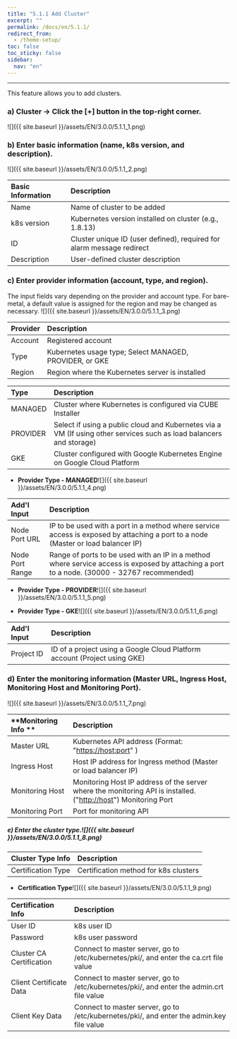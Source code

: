 ```yaml
---
title: "5.1.1 Add Cluster"
excerpt: ""
permalink: /docs/en/5.1.1/
redirect_from:
  - /theme-setup/
toc: false
toc_sticky: false
sidebar:
  nav: "en"
---
```



---

This feature allows you to add clusters.

### a\) Cluster → Click the [+] button in the top-right corner.
![]({{ site.baseurl }}/assets/EN/3.0.0/5.1.1_1.png)

### b\) Enter basic information \(name, k8s version, and description\).
![]({{ site.baseurl }}/assets/EN/3.0.0/5.1.1_2.png)

| **Basic Information** | Description |
| :--- | :--- |
| Name | Name of cluster to be added |
| k8s version | Kubernetes version installed on cluster \(e.g., 1.8.13\) |
| ID | Cluster unique ID (user defined), required for alarm message redirect |
| Description | User-defined cluster description |


### c\) Enter provider information \(account, type, and region\).

The input fields vary depending on the provider and account type. For bare-metal, a default value is assigned for the region and may be changed as necessary.
![]({{ site.baseurl }}/assets/EN/3.0.0/5.1.1_3.png)

| **Provider** | **Description** |
| :--- | :--- |
| Account | Registered account |
| Type | Kubernetes usage type; Select MANAGED, PROVIDER, or GKE |
| Region | Region where the Kubernetes server is installed |

| **Type** | **Description** |
| :--- | :--- |
| MANAGED | Cluster where Kubernetes is configured via CUBE Installer |
| PROVIDER | Select if using a public cloud and Kubernetes via a VM \(If using other services such as load balancers and storage\) |
| GKE | Cluster configured with Google Kubernetes Engine on Google Cloud Platform |

* **Provider Type - MANAGED**![]({{ site.baseurl }}/assets/EN/3.0.0/5.1.1_4.png)

| **Add'l Input** | **Description** |
| :--- | :--- |
| Node Port URL | IP to be used with a port in a method where service access is exposed by attaching a port to a node \(Master or load balancer IP\) |
| Node Port Range | Range of ports to be used with an IP in a method where service access is exposed by attaching a port to a node. \(30000 - 32767 recommended\) |

* **Provider Type - PROVIDER**![]({{ site.baseurl }}/assets/EN/3.0.0/5.1.1_5.png)

* **Provider Type - GKE**![]({{ site.baseurl }}/assets/EN/3.0.0/5.1.1_6.png)

| **Add'l Input** | **Description** |
| :--- | :--- |
| Project ID | ID of a project using a Google Cloud Platform account \(Project using GKE\) |

### d\) Enter the monitoring information \(Master URL, Ingress Host, Monitoring Host and Monitoring Port\).
![]({{ site.baseurl }}/assets/EN/3.0.0/5.1.1_7.png)

| **Monitoring Info ** | **Description** |
| :--- | :--- |
| Master URL | Kubernetes API address \(Format: "[https://host:port](https://host:port)" \) |
| Ingress Host | Host IP address for Ingress method \(Master or load balancer IP\) |
| Monitoring Host | Monitoring Host IP address of the server where the monitoring API is installed. \("[http://host](http://host)"\) Monitoring Port |
| Monitoring Port | Port for monitoring API |

##### e\) Enter the cluster type.![]({{ site.baseurl }}/assets/EN/3.0.0/5.1.1_8.png)

| **Cluster Type Info** | **Description** |
| :--- | :--- |
| Certification Type | Certification method for k8s clusters |

* **Certification Type**![]({{ site.baseurl }}/assets/EN/3.0.0/5.1.1_9.png)

| Certification Info | **Description** |
| :--- | :--- |
| User ID | k8s user ID |
| Password | k8s user password |
| Cluster CA Certification | Connect to master server, go to /etc/kubernetes/pki/, and enter the ca.crt file value |
| Client Certificate Data | Connect to master server, go to /etc/kubernetes/pki/, and enter the admin.crt file value |
| Client Key Data | Connect to master server, go to /etc/kubernetes/pki/, and enter the admin.key file value |
